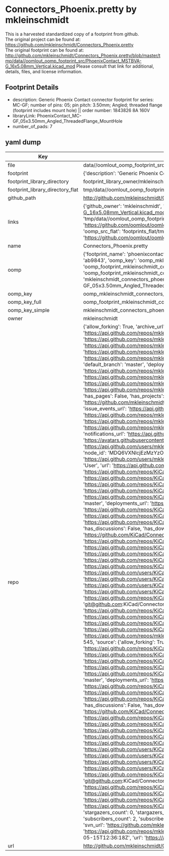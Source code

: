# Connectors_Phoenix.pretty by mkleinschmidt  
This is a harvested standardized copy of a footprint from github.  
The original project can be found at:  
https://github.com/mkleinschmidt/Connectors_Phoenix.pretty  
The original footprint can be found at:
http://github.com/mkleinschmidt/Connectors_Phoenix.pretty/blob/master/tmp/data//oomlout_oomp_footprint_src/PhoenixContact_MSTBVA-G_16x5.08mm_Vertical.kicad_mod
Please consult that link for additional, details, files, and license information.  
## Footprint Details
* description: Generic Phoenix Contact connector footprint for series: MC-GF; number of pins: 05; pin pitch: 3.50mm; Angled; threaded flange (footprint includes mount hole) || order number: 1843826 8A 160V  
* libraryLink: PhoenixContact_MC-GF_05x3.50mm_Angled_ThreadedFlange_MountHole  
* number_of_pads: 7  
## yaml dump  
| Key | Value |  
| --- | --- |  
| file | data//oomlout_oomp_footprint_src/Connectors_Phoenix.pretty/PhoenixContact_MC-GF_05x3.50mm_Angled_ThreadedFlange_MountHole.kicad_mod |  
| footprint | {'description': 'Generic Phoenix Contact connector footprint for series: MC-GF; number of pins: 05; pin pitch: 3.50mm; Angled; threaded flange (footprint includes mount hole) || order number: 1843826 8A 160V', 'libraryLink': 'PhoenixContact_MC-GF_05x3.50mm_Angled_ThreadedFlange_MountHole', 'number_of_pads': 7} |  
| footprint_library_directory | footprint_library_owner/mkleinschmidt_Connectors_Phoenix.pretty |  
| footprint_library_directory_flat | tmp/data//oomlout_oomp_footprint_src/footprints_flat/mkleinschmidt_connectors_phoenix_phoenixcontact_mc_gf_05x3_50mm_angled_threadedflange_mounthole/working |  
| github_path | http://github.com/mkleinschmidt/Connectors_Phoenix.pretty/blob/master/tmp/data//oomlout_oomp_footprint_src/PhoenixContact_MC-GF_05x3.50mm_Angled_ThreadedFlange_MountHole.kicad_mod |  
| links | {'github_owner': 'mkleinschmidt', 'github_repo_name': 'Connectors_Phoenix.pretty', 'github_src': 'http://github.com/mkleinschmidt/Connectors_Phoenix.pretty/blob/master/tmp/data//oomlout_oomp_footprint_src/PhoenixContact_MSTBVA-G_16x5.08mm_Vertical.kicad_mod', 'github_src_repo': 'https://github.com/mkleinschmidt/Connectors_Phoenix.pretty', 'oomp_bot': 'tmp/data//oomlout_oomp_footprint_src/footprints/mkleinschmidt_connectors_phoenix_phoenixcontact_mc_gf_05x3_50mm_angled_threadedflange_mounthole/working', 'oomp_bot_github': 'https://github.com/oomlout/oomlout_oomp_footprint_bot/tree/main/tmp/data//oomlout_oomp_footprint_src/footprints/mkleinschmidt_connectors_phoenix_phoenixcontact_mc_gf_05x3_50mm_angled_threadedflange_mounthole/working', 'oomp_src_flat': 'footprints_flat/tmp/data//oomlout_oomp_footprint_src/footprints_flat/mkleinschmidt_connectors_phoenix_phoenixcontact_mc_gf_05x3_50mm_angled_threadedflange_mounthole/working', 'oomp_src_flat_github': 'https://github.com/oomlout/oomlout_oomp_footprint_src/tree/main/tmp/data//oomlout_oomp_footprint_src/footprints_flat/mkleinschmidt_connectors_phoenix_phoenixcontact_mc_gf_05x3_50mm_angled_threadedflange_mounthole/working'} |  
| name | Connectors_Phoenix.pretty |  
| oomp | {'footprint_name': 'phoenixcontact_mc_gf_05x3_50mm_angled_threadedflange_mounthole', 'library_name': 'connectors_phoenix', 'md5': 'ab9843c9d086113c926c791441c8f30e', 'md5_10': 'ab9843c9d0', 'md5_5': 'ab984', 'md5_6': 'ab9843', 'oomp_key': 'oomp_mkleinschmidt_connectors_phoenix_phoenixcontact_mc_gf_05x3_50mm_angled_threadedflange_mounthole', 'oomp_key_extra': 'oomp_footprint_mkleinschmidt_connectors_phoenix_phoenixcontact_mc_gf_05x3_50mm_angled_threadedflange_mounthole', 'oomp_key_full': 'oomp_footprint_mkleinschmidt_connectors_phoenix_phoenixcontact_mc_gf_05x3_50mm_angled_threadedflange_mounthole_ab9843', 'oomp_key_simple': 'mkleinschmidt_connectors_phoenix_phoenixcontact_mc_gf_05x3_50mm_angled_threadedflange_mounthole', 'original_filename': 'data//oomlout_oomp_footprint_src/Connectors_Phoenix.pretty/PhoenixContact_MC-GF_05x3.50mm_Angled_ThreadedFlange_MountHole.kicad_mod', 'owner_name': 'mkleinschmidt'} |  
| oomp_key | oomp_mkleinschmidt_connectors_phoenix_phoenixcontact_mc_gf_05x3_50mm_angled_threadedflange_mounthole |  
| oomp_key_full | oomp_footprint_mkleinschmidt_connectors_phoenix_phoenixcontact_mc_gf_05x3_50mm_angled_threadedflange_mounthole |  
| oomp_key_simple | mkleinschmidt_connectors_phoenix_phoenixcontact_mc_gf_05x3_50mm_angled_threadedflange_mounthole |  
| owner | mkleinschmidt |  
| repo | {'allow_forking': True, 'archive_url': 'https://api.github.com/repos/mkleinschmidt/Connectors_Phoenix.pretty/{archive_format}{/ref}', 'archived': False, 'assignees_url': 'https://api.github.com/repos/mkleinschmidt/Connectors_Phoenix.pretty/assignees{/user}', 'blobs_url': 'https://api.github.com/repos/mkleinschmidt/Connectors_Phoenix.pretty/git/blobs{/sha}', 'branches_url': 'https://api.github.com/repos/mkleinschmidt/Connectors_Phoenix.pretty/branches{/branch}', 'clone_url': 'https://github.com/mkleinschmidt/Connectors_Phoenix.pretty.git', 'collaborators_url': 'https://api.github.com/repos/mkleinschmidt/Connectors_Phoenix.pretty/collaborators{/collaborator}', 'comments_url': 'https://api.github.com/repos/mkleinschmidt/Connectors_Phoenix.pretty/comments{/number}', 'commits_url': 'https://api.github.com/repos/mkleinschmidt/Connectors_Phoenix.pretty/commits{/sha}', 'compare_url': 'https://api.github.com/repos/mkleinschmidt/Connectors_Phoenix.pretty/compare/{base}...{head}', 'contents_url': 'https://api.github.com/repos/mkleinschmidt/Connectors_Phoenix.pretty/contents/{+path}', 'contributors_url': 'https://api.github.com/repos/mkleinschmidt/Connectors_Phoenix.pretty/contributors', 'created_at': '2017-01-13T11:34:50Z', 'default_branch': 'master', 'deployments_url': 'https://api.github.com/repos/mkleinschmidt/Connectors_Phoenix.pretty/deployments', 'description': None, 'disabled': False, 'downloads_url': 'https://api.github.com/repos/mkleinschmidt/Connectors_Phoenix.pretty/downloads', 'events_url': 'https://api.github.com/repos/mkleinschmidt/Connectors_Phoenix.pretty/events', 'fork': True, 'forks': 0, 'forks_count': 0, 'forks_url': 'https://api.github.com/repos/mkleinschmidt/Connectors_Phoenix.pretty/forks', 'full_name': 'mkleinschmidt/Connectors_Phoenix.pretty', 'git_commits_url': 'https://api.github.com/repos/mkleinschmidt/Connectors_Phoenix.pretty/git/commits{/sha}', 'git_refs_url': 'https://api.github.com/repos/mkleinschmidt/Connectors_Phoenix.pretty/git/refs{/sha}', 'git_tags_url': 'https://api.github.com/repos/mkleinschmidt/Connectors_Phoenix.pretty/git/tags{/sha}', 'git_url': 'git://github.com/mkleinschmidt/Connectors_Phoenix.pretty.git', 'has_discussions': False, 'has_downloads': True, 'has_issues': False, 'has_pages': False, 'has_projects': True, 'has_wiki': True, 'homepage': None, 'hooks_url': 'https://api.github.com/repos/mkleinschmidt/Connectors_Phoenix.pretty/hooks', 'html_url': 'https://github.com/mkleinschmidt/Connectors_Phoenix.pretty', 'id': 78844018, 'is_template': False, 'issue_comment_url': 'https://api.github.com/repos/mkleinschmidt/Connectors_Phoenix.pretty/issues/comments{/number}', 'issue_events_url': 'https://api.github.com/repos/mkleinschmidt/Connectors_Phoenix.pretty/issues/events{/number}', 'issues_url': 'https://api.github.com/repos/mkleinschmidt/Connectors_Phoenix.pretty/issues{/number}', 'keys_url': 'https://api.github.com/repos/mkleinschmidt/Connectors_Phoenix.pretty/keys{/key_id}', 'labels_url': 'https://api.github.com/repos/mkleinschmidt/Connectors_Phoenix.pretty/labels{/name}', 'language': None, 'languages_url': 'https://api.github.com/repos/mkleinschmidt/Connectors_Phoenix.pretty/languages', 'license': None, 'merges_url': 'https://api.github.com/repos/mkleinschmidt/Connectors_Phoenix.pretty/merges', 'milestones_url': 'https://api.github.com/repos/mkleinschmidt/Connectors_Phoenix.pretty/milestones{/number}', 'mirror_url': None, 'name': 'Connectors_Phoenix.pretty', 'network_count': 9, 'node_id': 'MDEwOlJlcG9zaXRvcnk3ODg0NDAxOA==', 'notifications_url': 'https://api.github.com/repos/mkleinschmidt/Connectors_Phoenix.pretty/notifications{?since,all,participating}', 'open_issues': 0, 'open_issues_count': 0, 'owner': {'avatar_url': 'https://avatars.githubusercontent.com/u/1336384?v=4', 'events_url': 'https://api.github.com/users/mkleinschmidt/events{/privacy}', 'followers_url': 'https://api.github.com/users/mkleinschmidt/followers', 'following_url': 'https://api.github.com/users/mkleinschmidt/following{/other_user}', 'gists_url': 'https://api.github.com/users/mkleinschmidt/gists{/gist_id}', 'gravatar_id': '', 'html_url': 'https://github.com/mkleinschmidt', 'id': 1336384, 'login': 'mkleinschmidt', 'node_id': 'MDQ6VXNlcjEzMzYzODQ=', 'organizations_url': 'https://api.github.com/users/mkleinschmidt/orgs', 'received_events_url': 'https://api.github.com/users/mkleinschmidt/received_events', 'repos_url': 'https://api.github.com/users/mkleinschmidt/repos', 'site_admin': False, 'starred_url': 'https://api.github.com/users/mkleinschmidt/starred{/owner}{/repo}', 'subscriptions_url': 'https://api.github.com/users/mkleinschmidt/subscriptions', 'type': 'User', 'url': 'https://api.github.com/users/mkleinschmidt'}, 'parent': {'allow_forking': True, 'archive_url': 'https://api.github.com/repos/KiCad/Connectors_Phoenix.pretty/{archive_format}{/ref}', 'archived': True, 'assignees_url': 'https://api.github.com/repos/KiCad/Connectors_Phoenix.pretty/assignees{/user}', 'blobs_url': 'https://api.github.com/repos/KiCad/Connectors_Phoenix.pretty/git/blobs{/sha}', 'branches_url': 'https://api.github.com/repos/KiCad/Connectors_Phoenix.pretty/branches{/branch}', 'clone_url': 'https://github.com/KiCad/Connectors_Phoenix.pretty.git', 'collaborators_url': 'https://api.github.com/repos/KiCad/Connectors_Phoenix.pretty/collaborators{/collaborator}', 'comments_url': 'https://api.github.com/repos/KiCad/Connectors_Phoenix.pretty/comments{/number}', 'commits_url': 'https://api.github.com/repos/KiCad/Connectors_Phoenix.pretty/commits{/sha}', 'compare_url': 'https://api.github.com/repos/KiCad/Connectors_Phoenix.pretty/compare/{base}...{head}', 'contents_url': 'https://api.github.com/repos/KiCad/Connectors_Phoenix.pretty/contents/{+path}', 'contributors_url': 'https://api.github.com/repos/KiCad/Connectors_Phoenix.pretty/contributors', 'created_at': '2016-05-01T19:59:20Z', 'default_branch': 'master', 'deployments_url': 'https://api.github.com/repos/KiCad/Connectors_Phoenix.pretty/deployments', 'description': 'Phoenix connector footprints', 'disabled': False, 'downloads_url': 'https://api.github.com/repos/KiCad/Connectors_Phoenix.pretty/downloads', 'events_url': 'https://api.github.com/repos/KiCad/Connectors_Phoenix.pretty/events', 'fork': False, 'forks': 9, 'forks_count': 9, 'forks_url': 'https://api.github.com/repos/KiCad/Connectors_Phoenix.pretty/forks', 'full_name': 'KiCad/Connectors_Phoenix.pretty', 'git_commits_url': 'https://api.github.com/repos/KiCad/Connectors_Phoenix.pretty/git/commits{/sha}', 'git_refs_url': 'https://api.github.com/repos/KiCad/Connectors_Phoenix.pretty/git/refs{/sha}', 'git_tags_url': 'https://api.github.com/repos/KiCad/Connectors_Phoenix.pretty/git/tags{/sha}', 'git_url': 'git://github.com/KiCad/Connectors_Phoenix.pretty.git', 'has_discussions': False, 'has_downloads': True, 'has_issues': True, 'has_pages': False, 'has_projects': True, 'has_wiki': True, 'homepage': '', 'hooks_url': 'https://api.github.com/repos/KiCad/Connectors_Phoenix.pretty/hooks', 'html_url': 'https://github.com/KiCad/Connectors_Phoenix.pretty', 'id': 57785781, 'is_template': False, 'issue_comment_url': 'https://api.github.com/repos/KiCad/Connectors_Phoenix.pretty/issues/comments{/number}', 'issue_events_url': 'https://api.github.com/repos/KiCad/Connectors_Phoenix.pretty/issues/events{/number}', 'issues_url': 'https://api.github.com/repos/KiCad/Connectors_Phoenix.pretty/issues{/number}', 'keys_url': 'https://api.github.com/repos/KiCad/Connectors_Phoenix.pretty/keys{/key_id}', 'labels_url': 'https://api.github.com/repos/KiCad/Connectors_Phoenix.pretty/labels{/name}', 'language': None, 'languages_url': 'https://api.github.com/repos/KiCad/Connectors_Phoenix.pretty/languages', 'license': None, 'merges_url': 'https://api.github.com/repos/KiCad/Connectors_Phoenix.pretty/merges', 'milestones_url': 'https://api.github.com/repos/KiCad/Connectors_Phoenix.pretty/milestones{/number}', 'mirror_url': None, 'name': 'Connectors_Phoenix.pretty', 'node_id': 'MDEwOlJlcG9zaXRvcnk1Nzc4NTc4MQ==', 'notifications_url': 'https://api.github.com/repos/KiCad/Connectors_Phoenix.pretty/notifications{?since,all,participating}', 'open_issues': 0, 'open_issues_count': 0, 'owner': {'avatar_url': 'https://avatars.githubusercontent.com/u/3374914?v=4', 'events_url': 'https://api.github.com/users/KiCad/events{/privacy}', 'followers_url': 'https://api.github.com/users/KiCad/followers', 'following_url': 'https://api.github.com/users/KiCad/following{/other_user}', 'gists_url': 'https://api.github.com/users/KiCad/gists{/gist_id}', 'gravatar_id': '', 'html_url': 'https://github.com/KiCad', 'id': 3374914, 'login': 'KiCad', 'node_id': 'MDEyOk9yZ2FuaXphdGlvbjMzNzQ5MTQ=', 'organizations_url': 'https://api.github.com/users/KiCad/orgs', 'received_events_url': 'https://api.github.com/users/KiCad/received_events', 'repos_url': 'https://api.github.com/users/KiCad/repos', 'site_admin': False, 'starred_url': 'https://api.github.com/users/KiCad/starred{/owner}{/repo}', 'subscriptions_url': 'https://api.github.com/users/KiCad/subscriptions', 'type': 'Organization', 'url': 'https://api.github.com/users/KiCad'}, 'private': False, 'pulls_url': 'https://api.github.com/repos/KiCad/Connectors_Phoenix.pretty/pulls{/number}', 'pushed_at': '2017-11-07T00:44:11Z', 'releases_url': 'https://api.github.com/repos/KiCad/Connectors_Phoenix.pretty/releases{/id}', 'size': 1652, 'ssh_url': 'git@github.com:KiCad/Connectors_Phoenix.pretty.git', 'stargazers_count': 1, 'stargazers_url': 'https://api.github.com/repos/KiCad/Connectors_Phoenix.pretty/stargazers', 'statuses_url': 'https://api.github.com/repos/KiCad/Connectors_Phoenix.pretty/statuses/{sha}', 'subscribers_url': 'https://api.github.com/repos/KiCad/Connectors_Phoenix.pretty/subscribers', 'subscription_url': 'https://api.github.com/repos/KiCad/Connectors_Phoenix.pretty/subscription', 'svn_url': 'https://github.com/KiCad/Connectors_Phoenix.pretty', 'tags_url': 'https://api.github.com/repos/KiCad/Connectors_Phoenix.pretty/tags', 'teams_url': 'https://api.github.com/repos/KiCad/Connectors_Phoenix.pretty/teams', 'topics': [], 'trees_url': 'https://api.github.com/repos/KiCad/Connectors_Phoenix.pretty/git/trees{/sha}', 'updated_at': '2023-01-28T21:27:39Z', 'url': 'https://api.github.com/repos/KiCad/Connectors_Phoenix.pretty', 'visibility': 'public', 'watchers': 1, 'watchers_count': 1, 'web_commit_signoff_required': False}, 'private': False, 'pulls_url': 'https://api.github.com/repos/mkleinschmidt/Connectors_Phoenix.pretty/pulls{/number}', 'pushed_at': '2017-01-13T12:59:04Z', 'releases_url': 'https://api.github.com/repos/mkleinschmidt/Connectors_Phoenix.pretty/releases{/id}', 'size': 545, 'source': {'allow_forking': True, 'archive_url': 'https://api.github.com/repos/KiCad/Connectors_Phoenix.pretty/{archive_format}{/ref}', 'archived': True, 'assignees_url': 'https://api.github.com/repos/KiCad/Connectors_Phoenix.pretty/assignees{/user}', 'blobs_url': 'https://api.github.com/repos/KiCad/Connectors_Phoenix.pretty/git/blobs{/sha}', 'branches_url': 'https://api.github.com/repos/KiCad/Connectors_Phoenix.pretty/branches{/branch}', 'clone_url': 'https://github.com/KiCad/Connectors_Phoenix.pretty.git', 'collaborators_url': 'https://api.github.com/repos/KiCad/Connectors_Phoenix.pretty/collaborators{/collaborator}', 'comments_url': 'https://api.github.com/repos/KiCad/Connectors_Phoenix.pretty/comments{/number}', 'commits_url': 'https://api.github.com/repos/KiCad/Connectors_Phoenix.pretty/commits{/sha}', 'compare_url': 'https://api.github.com/repos/KiCad/Connectors_Phoenix.pretty/compare/{base}...{head}', 'contents_url': 'https://api.github.com/repos/KiCad/Connectors_Phoenix.pretty/contents/{+path}', 'contributors_url': 'https://api.github.com/repos/KiCad/Connectors_Phoenix.pretty/contributors', 'created_at': '2016-05-01T19:59:20Z', 'default_branch': 'master', 'deployments_url': 'https://api.github.com/repos/KiCad/Connectors_Phoenix.pretty/deployments', 'description': 'Phoenix connector footprints', 'disabled': False, 'downloads_url': 'https://api.github.com/repos/KiCad/Connectors_Phoenix.pretty/downloads', 'events_url': 'https://api.github.com/repos/KiCad/Connectors_Phoenix.pretty/events', 'fork': False, 'forks': 9, 'forks_count': 9, 'forks_url': 'https://api.github.com/repos/KiCad/Connectors_Phoenix.pretty/forks', 'full_name': 'KiCad/Connectors_Phoenix.pretty', 'git_commits_url': 'https://api.github.com/repos/KiCad/Connectors_Phoenix.pretty/git/commits{/sha}', 'git_refs_url': 'https://api.github.com/repos/KiCad/Connectors_Phoenix.pretty/git/refs{/sha}', 'git_tags_url': 'https://api.github.com/repos/KiCad/Connectors_Phoenix.pretty/git/tags{/sha}', 'git_url': 'git://github.com/KiCad/Connectors_Phoenix.pretty.git', 'has_discussions': False, 'has_downloads': True, 'has_issues': True, 'has_pages': False, 'has_projects': True, 'has_wiki': True, 'homepage': '', 'hooks_url': 'https://api.github.com/repos/KiCad/Connectors_Phoenix.pretty/hooks', 'html_url': 'https://github.com/KiCad/Connectors_Phoenix.pretty', 'id': 57785781, 'is_template': False, 'issue_comment_url': 'https://api.github.com/repos/KiCad/Connectors_Phoenix.pretty/issues/comments{/number}', 'issue_events_url': 'https://api.github.com/repos/KiCad/Connectors_Phoenix.pretty/issues/events{/number}', 'issues_url': 'https://api.github.com/repos/KiCad/Connectors_Phoenix.pretty/issues{/number}', 'keys_url': 'https://api.github.com/repos/KiCad/Connectors_Phoenix.pretty/keys{/key_id}', 'labels_url': 'https://api.github.com/repos/KiCad/Connectors_Phoenix.pretty/labels{/name}', 'language': None, 'languages_url': 'https://api.github.com/repos/KiCad/Connectors_Phoenix.pretty/languages', 'license': None, 'merges_url': 'https://api.github.com/repos/KiCad/Connectors_Phoenix.pretty/merges', 'milestones_url': 'https://api.github.com/repos/KiCad/Connectors_Phoenix.pretty/milestones{/number}', 'mirror_url': None, 'name': 'Connectors_Phoenix.pretty', 'node_id': 'MDEwOlJlcG9zaXRvcnk1Nzc4NTc4MQ==', 'notifications_url': 'https://api.github.com/repos/KiCad/Connectors_Phoenix.pretty/notifications{?since,all,participating}', 'open_issues': 0, 'open_issues_count': 0, 'owner': {'avatar_url': 'https://avatars.githubusercontent.com/u/3374914?v=4', 'events_url': 'https://api.github.com/users/KiCad/events{/privacy}', 'followers_url': 'https://api.github.com/users/KiCad/followers', 'following_url': 'https://api.github.com/users/KiCad/following{/other_user}', 'gists_url': 'https://api.github.com/users/KiCad/gists{/gist_id}', 'gravatar_id': '', 'html_url': 'https://github.com/KiCad', 'id': 3374914, 'login': 'KiCad', 'node_id': 'MDEyOk9yZ2FuaXphdGlvbjMzNzQ5MTQ=', 'organizations_url': 'https://api.github.com/users/KiCad/orgs', 'received_events_url': 'https://api.github.com/users/KiCad/received_events', 'repos_url': 'https://api.github.com/users/KiCad/repos', 'site_admin': False, 'starred_url': 'https://api.github.com/users/KiCad/starred{/owner}{/repo}', 'subscriptions_url': 'https://api.github.com/users/KiCad/subscriptions', 'type': 'Organization', 'url': 'https://api.github.com/users/KiCad'}, 'private': False, 'pulls_url': 'https://api.github.com/repos/KiCad/Connectors_Phoenix.pretty/pulls{/number}', 'pushed_at': '2017-11-07T00:44:11Z', 'releases_url': 'https://api.github.com/repos/KiCad/Connectors_Phoenix.pretty/releases{/id}', 'size': 1652, 'ssh_url': 'git@github.com:KiCad/Connectors_Phoenix.pretty.git', 'stargazers_count': 1, 'stargazers_url': 'https://api.github.com/repos/KiCad/Connectors_Phoenix.pretty/stargazers', 'statuses_url': 'https://api.github.com/repos/KiCad/Connectors_Phoenix.pretty/statuses/{sha}', 'subscribers_url': 'https://api.github.com/repos/KiCad/Connectors_Phoenix.pretty/subscribers', 'subscription_url': 'https://api.github.com/repos/KiCad/Connectors_Phoenix.pretty/subscription', 'svn_url': 'https://github.com/KiCad/Connectors_Phoenix.pretty', 'tags_url': 'https://api.github.com/repos/KiCad/Connectors_Phoenix.pretty/tags', 'teams_url': 'https://api.github.com/repos/KiCad/Connectors_Phoenix.pretty/teams', 'topics': [], 'trees_url': 'https://api.github.com/repos/KiCad/Connectors_Phoenix.pretty/git/trees{/sha}', 'updated_at': '2023-01-28T21:27:39Z', 'url': 'https://api.github.com/repos/KiCad/Connectors_Phoenix.pretty', 'visibility': 'public', 'watchers': 1, 'watchers_count': 1, 'web_commit_signoff_required': False}, 'ssh_url': 'git@github.com:mkleinschmidt/Connectors_Phoenix.pretty.git', 'stargazers_count': 0, 'stargazers_url': 'https://api.github.com/repos/mkleinschmidt/Connectors_Phoenix.pretty/stargazers', 'statuses_url': 'https://api.github.com/repos/mkleinschmidt/Connectors_Phoenix.pretty/statuses/{sha}', 'subscribers_count': 2, 'subscribers_url': 'https://api.github.com/repos/mkleinschmidt/Connectors_Phoenix.pretty/subscribers', 'subscription_url': 'https://api.github.com/repos/mkleinschmidt/Connectors_Phoenix.pretty/subscription', 'svn_url': 'https://github.com/mkleinschmidt/Connectors_Phoenix.pretty', 'tags_url': 'https://api.github.com/repos/mkleinschmidt/Connectors_Phoenix.pretty/tags', 'teams_url': 'https://api.github.com/repos/mkleinschmidt/Connectors_Phoenix.pretty/teams', 'temp_clone_token': None, 'topics': [], 'trees_url': 'https://api.github.com/repos/mkleinschmidt/Connectors_Phoenix.pretty/git/trees{/sha}', 'updated_at': '2016-05-15T12:36:18Z', 'url': 'https://api.github.com/repos/mkleinschmidt/Connectors_Phoenix.pretty', 'visibility': 'public', 'watchers': 0, 'watchers_count': 0, 'web_commit_signoff_required': False} |  
| url | http://github.com/mkleinschmidt/Connectors_Phoenix.pretty |  

